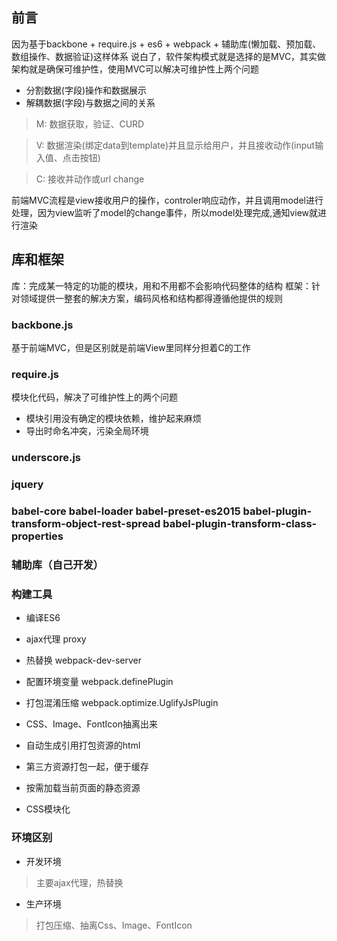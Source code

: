 ## 前言

因为基于backbone + require.js + es6 + webpack + 辅助库(懒加载、预加载、数组操作、数据验证)这样体系
说白了，软件架构模式就是选择的是MVC，其实做架构就是确保可维护性，使用MVC可以解决可维护性上两个问题
* 分割数据(字段)操作和数据展示
* 解耦数据(字段)与数据之间的关系

> M: 数据获取，验证、CURD

> V: 数据渲染(绑定data到template)并且显示给用户，并且接收动作(input输入值、点击按钮)

> C: 接收并动作或url change

前端MVC流程是view接收用户的操作，controler响应动作，并且调用model进行处理，因为view监听了model的change事件，所以model处理完成,通知view就进行渲染


## 库和框架
库：完成某一特定的功能的模块，用和不用都不会影响代码整体的结构
框架：针对领域提供一整套的解决方案，编码风格和结构都得遵循他提供的规则

### backbone.js
基于前端MVC，但是区别就是前端View里同样分担着C的工作

### require.js
模块化代码，解决了可维护性上的两个问题
* 模块引用没有确定的模块依赖，维护起来麻烦
* 导出时命名冲突，污染全局环境

### underscore.js

### jquery

### babel-core babel-loader babel-preset-es2015 babel-plugin-transform-object-rest-spread babel-plugin-transform-class-properties

### 辅助库（自己开发）

### 构建工具
* 编译ES6

* ajax代理
  proxy

* 热替换
  webpack-dev-server

* 配置环境变量
  webpack.definePlugin

* 打包混淆压缩
  webpack.optimize.UglifyJsPlugin

* CSS、Image、FontIcon抽离出来

* 自动生成引用打包资源的html

* 第三方资源打包一起，便于缓存

* 按需加载当前页面的静态资源

* CSS模块化

### 环境区别
* 开发环境
> 主要ajax代理，热替换

* 生产环境
> 打包压缩、抽离Css、Image、FontIcon
